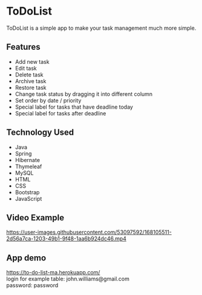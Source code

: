 # ToDoList
ToDoList is a simple app to make your task management much more simple.

## Features
* Add new task
* Edit task
* Delete task
* Archive task
* Restore task
* Change task status by dragging it into different column
* Set order by date / priority
* Special label for tasks that have deadline today
* Special label for tasks after deadline

## Technology Used
* Java
* Spring
* Hibernate
* Thymeleaf
* MySQL
* HTML
* CSS
* Bootstrap
* JavaScript

## Video Example
https://user-images.githubusercontent.com/53097592/168105511-2d56a7ca-1203-49b1-9f48-1aa6b924dc46.mp4

## App demo
https://to-do-list-ma.herokuapp.com/ <br>
login for example table: john.willia<spna>ms@gmail<span>.com <br>
password: password





